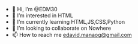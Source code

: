 - 👋 Hi, I’m @EDM30
- 👀 I’m interested in HTML
- 🌱 I’m currently learning HTML,JS,CSS,Python
- 💞️ I’m looking to collaborate on Nowhere
- 📫 How to reach me edavid.manaog@gmail.com

<!---
EDM30/EDM30 is a ✨ special ✨ repository because its `README.md` (this file) appears on your GitHub profile.
You can click the Preview link to take a look at your changes.
--->
